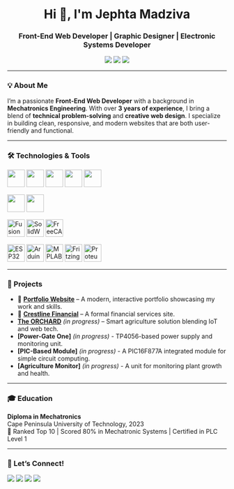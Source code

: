 <h1 align="center">Hi 👋, I'm Jephta Madziva</h1>
<h3 align="center"> Front-End Web Developer | Graphic Designer | Electronic Systems Developer</h3>

<p align="center">
  <a href="https://mjt97.github.io/Portfolio/" target="_blank"><img src="https://img.shields.io/badge/Portfolio-%23000000.svg?style=for-the-badge&logo=firefox&logoColor=white" /></a>
  <a href="mailto:madzivajephta@gmail.com"><img src="https://img.shields.io/badge/Gmail-red?logo=gmail&style=for-the-badge" /></a>
  <a href="https://www.tiktok.com/@jephthamadziva" target="_blank"><img src="https://img.shields.io/badge/TikTok-010101?logo=tiktok&logoColor=white&style=for-the-badge" /></a>
</p>

---

### 💡 About Me
I’m a passionate **Front-End Web Developer** with a background in **Mechatronics Engineering**. With over **3 years of experience**, I bring a blend of **technical problem-solving** and **creative web design**. I specialize in building clean, responsive, and modern websites that are both user-friendly and functional.

---

### 🛠️ Technologies & Tools
<p align="left">
  <!-- Web Dev -->
  <img src="https://cdn.jsdelivr.net/gh/devicons/devicon/icons/html5/html5-original.svg" width="40" />
  <img src="https://cdn.jsdelivr.net/gh/devicons/devicon/icons/css3/css3-original.svg" width="40" />
  <img src="https://cdn.jsdelivr.net/gh/devicons/devicon/icons/javascript/javascript-original.svg" width="40" />
  <img src="https://cdn.jsdelivr.net/gh/devicons/devicon/icons/github/github-original.svg" width="40" />
  <img src="https://cdn.jsdelivr.net/gh/devicons/devicon/icons/vscode/vscode-original.svg" width="40" />
</p>
<p align="left">
  <!-- Design -->
  <img src="https://cdn.jsdelivr.net/gh/devicons/devicon/icons/inkscape/inkscape-original.svg" width="40" />
  <img src="https://cdn.jsdelivr.net/gh/devicons/devicon/icons/gimp/gimp-original.svg" width="40" />
</p>
<p align="left">
  <!-- CAD & Simulation -->
  <img src="https://www.moosoft.com/wp-content/uploads/2024/08/Autodesk_Fusion_360.png" title="Fusion 360" width="40" />
  <img src="https://img.icons8.com/color/48/000000/solidworks.png" title="SolidWorks" width="40" />
  <img src="https://upload.wikimedia.org/wikipedia/commons/thumb/f/f7/FreeCAD-logo.svg/2048px-FreeCAD-logo.svg.png" title="FreeCAD" width="40" />
</p>
<p align="left">
  <!-- Embedded & Circuit Design -->
  <img src="https://cdn.worldvectorlogo.com/logos/espressif-systems.svg" title="ESP32" width="40"/>
  <img src="https://static-00.iconduck.com/assets.00/arduino-icon-512x349-9msfxgko.png" title="Arduino" width="40"/>
  <img src="https://pngset.com/images/mplab-x-ide-mplab-x-ide-logo-word-text-scoreboard-label-transparent-png-2874300.png" title="MPLAB X IDE" width="40" />
  <img src="https://upload.wikimedia.org/wikipedia/commons/a/a8/Fritzing_icon_%28new%29.png" title="Fritzing" width="40" />
  <img src="https://upload.wikimedia.org/wikipedia/en/5/5a/Proteus_Design_Suite_Atom_Logo.png" title="Proteus Simulator" width="40" />
</p>

---

### 📂 Projects
- 🔹 **[Portfolio Website](https://jephtamadziva.netlify.app/)** – A modern, interactive portfolio showcasing my work and skills.
- 🔹 **[Crestline Financial](https://crestlinefinancialservices.co.za/)** – A formal financial services site.
-  **[The ORCHARD]()** *(in progress)* – Smart agriculture solution blending IoT and web tech.
-  **[Power-Gate One]** *(in progress)* -  TP4056-based power supply and monitoring unit.
-  **[PIC-Based Module]** *(in progress)* -  A PIC16F877A integrated module for simple circuit computing.
-  **[Agriculture Monitor]** *(in progress)* - A unit for monitoring plant growth and health.
---

### 🎓 Education
**Diploma in Mechatronics**  
Cape Peninsula University of Technology, 2023  
🏅 Ranked Top 10 | Scored 80% in Mechatronic Systems | Certified in PLC Level 1

---

### 🤝 Let’s Connect!
<p align="left">
  <a href="https://www.linkedin.com/in/your-link" target="_blank"><img src="https://img.shields.io/badge/LinkedIn-blue?logo=linkedin&style=for-the-badge" /></a>
  <a href="mailto:madzivajephta@gmail.com"><img src="https://img.shields.io/badge/Gmail-red?logo=gmail&style=for-the-badge" /></a>
  <a href="https://www.tiktok.com/@jephthamadziva" target="_blank"><img src="https://img.shields.io/badge/TikTok-black?logo=tiktok&style=for-the-badge" /></a>
  <a href="https://jephtamadziva.netlify.app/" target="_blank"><img src="https://img.shields.io/badge/Website-grey?logo=google-chrome&style=for-the-badge" /></a>
</p>
